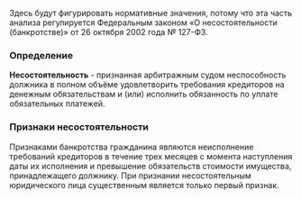 Здесь будут фигурировать нормативные значения, потому что эта часть анализа регулируется Федеральным законом «О несостоятельности (банкротстве)» от 26 октября 2002 года № 127-ФЗ. 
### Определение 
**Несостоятельность** - признанная арбитражным судом неспособность должника в полном объёме удовлетворить требования кредиторов на денежным обязательствам и (или) исполнить обязанность по уплате обязательных платежей.
### Признаки несостоятельности
Признаками банкротства гражданина являются неисполнение требований кредиторов в течение трех месяцев с момента наступления даты их исполнения и превышение обязательств стоимости имущества, принадлежащего должнику. При признании несостоятельным  юридического лица существенным является только первый признак. 
